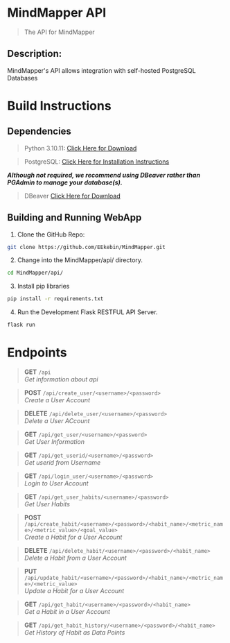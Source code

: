# MindMapper API

> The API for MindMapper

## Description:
MindMapper's API allows integration with self-hosted PostgreSQL Databases

# Build Instructions

## Dependencies
> Python 3.10.11: [Click Here for Download](https://www.python.org/downloads/release/python-31011/)

> PostgreSQL: [Click Here for Installation Instructions](https://www.postgresql.org/download/)

***Although not required, we recommend using DBeaver rather than PGAdmin to manage your database(s).***
> DBeaver [Click Here for Download](https://dbeaver.io/download/)

## Building and Running WebApp
1. Clone the GitHub Repo:
```bash
git clone https://github.com/EEkebin/MindMapper.git
```

2. Change into the MindMapper/api/ directory.
```bash
cd MindMapper/api/
```

3. Install pip libraries
```bash
pip install -r requirements.txt
```

4. Run the Development Flask RESTFUL API Server.
```bash
flask run
```

# Endpoints

> **GET** `/api`  
> *Get information about api*

> **POST** `/api/create_user/<username>/<password>`  
> *Create a User Account*

> **DELETE** `/api/delete_user/<username>/<password>`  
> *Delete a User ACcount*

> **GET** `/api/get_user/<username>/<password>`  
> *Get User Information*

> **GET** `/api/get_userid/<username>/<password>`  
> *Get userid from Username*

> **GET** `/api/login_user/<username>/<password>`  
> *Login to User Account*

> **GET** `/api/get_user_habits/<username>/<password>`  
> *Get User Habits*

> **POST** `/api/create_habit/<username>/<password>/<habit_name>/<metric_name>/<metric_value>/<goal_value>`  
> *Create a Habit for a User Account*

> **DELETE** `/api/delete_habit/<username>/<password>/<habit_name>`  
> *Delete a Habit from a User Account*

> **PUT** `/api/update_habit/<username>/<password>/<habit_name>/<metric_name>/<metric_value>`  
> *Update a Habit for a User Account*

> **GET** `/api/get_habit/<username>/<password>/<habit_name>`  
> *Get a Habit in a User Account*

> **GET** `/api/get_habit_history/<username>/<password>/<habit_name>`  
> *Get History of Habit as Data Points*

